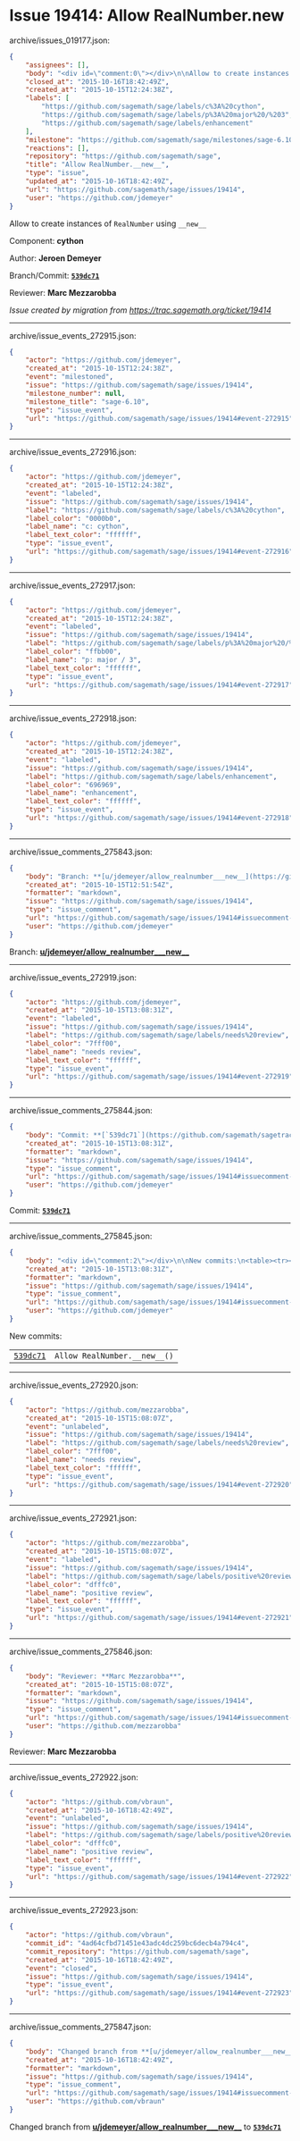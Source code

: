 # Issue 19414: Allow RealNumber.__new__

archive/issues_019177.json:
```json
{
    "assignees": [],
    "body": "<div id=\"comment:0\"></div>\n\nAllow to create instances of `RealNumber` using `__new__`\n\nComponent: **cython**\n\nAuthor: **Jeroen Demeyer**\n\nBranch/Commit: **[`539dc71`](https://github.com/sagemath/sagetrac-mirror/commit/539dc7193dbb74914dbe9fbd25eacfa089b82d5d)**\n\nReviewer: **Marc Mezzarobba**\n\n_Issue created by migration from https://trac.sagemath.org/ticket/19414_\n\n",
    "closed_at": "2015-10-16T18:42:49Z",
    "created_at": "2015-10-15T12:24:38Z",
    "labels": [
        "https://github.com/sagemath/sage/labels/c%3A%20cython",
        "https://github.com/sagemath/sage/labels/p%3A%20major%20/%203",
        "https://github.com/sagemath/sage/labels/enhancement"
    ],
    "milestone": "https://github.com/sagemath/sage/milestones/sage-6.10",
    "reactions": [],
    "repository": "https://github.com/sagemath/sage",
    "title": "Allow RealNumber.__new__",
    "type": "issue",
    "updated_at": "2015-10-16T18:42:49Z",
    "url": "https://github.com/sagemath/sage/issues/19414",
    "user": "https://github.com/jdemeyer"
}
```
<div id="comment:0"></div>

Allow to create instances of `RealNumber` using `__new__`

Component: **cython**

Author: **Jeroen Demeyer**

Branch/Commit: **[`539dc71`](https://github.com/sagemath/sagetrac-mirror/commit/539dc7193dbb74914dbe9fbd25eacfa089b82d5d)**

Reviewer: **Marc Mezzarobba**

_Issue created by migration from https://trac.sagemath.org/ticket/19414_





---

archive/issue_events_272915.json:
```json
{
    "actor": "https://github.com/jdemeyer",
    "created_at": "2015-10-15T12:24:38Z",
    "event": "milestoned",
    "issue": "https://github.com/sagemath/sage/issues/19414",
    "milestone_number": null,
    "milestone_title": "sage-6.10",
    "type": "issue_event",
    "url": "https://github.com/sagemath/sage/issues/19414#event-272915"
}
```



---

archive/issue_events_272916.json:
```json
{
    "actor": "https://github.com/jdemeyer",
    "created_at": "2015-10-15T12:24:38Z",
    "event": "labeled",
    "issue": "https://github.com/sagemath/sage/issues/19414",
    "label": "https://github.com/sagemath/sage/labels/c%3A%20cython",
    "label_color": "0000b0",
    "label_name": "c: cython",
    "label_text_color": "ffffff",
    "type": "issue_event",
    "url": "https://github.com/sagemath/sage/issues/19414#event-272916"
}
```



---

archive/issue_events_272917.json:
```json
{
    "actor": "https://github.com/jdemeyer",
    "created_at": "2015-10-15T12:24:38Z",
    "event": "labeled",
    "issue": "https://github.com/sagemath/sage/issues/19414",
    "label": "https://github.com/sagemath/sage/labels/p%3A%20major%20/%203",
    "label_color": "ffbb00",
    "label_name": "p: major / 3",
    "label_text_color": "ffffff",
    "type": "issue_event",
    "url": "https://github.com/sagemath/sage/issues/19414#event-272917"
}
```



---

archive/issue_events_272918.json:
```json
{
    "actor": "https://github.com/jdemeyer",
    "created_at": "2015-10-15T12:24:38Z",
    "event": "labeled",
    "issue": "https://github.com/sagemath/sage/issues/19414",
    "label": "https://github.com/sagemath/sage/labels/enhancement",
    "label_color": "696969",
    "label_name": "enhancement",
    "label_text_color": "ffffff",
    "type": "issue_event",
    "url": "https://github.com/sagemath/sage/issues/19414#event-272918"
}
```



---

archive/issue_comments_275843.json:
```json
{
    "body": "Branch: **[u/jdemeyer/allow_realnumber___new__](https://github.com/sagemath/sagetrac-mirror/tree/u/jdemeyer/allow_realnumber___new__)**",
    "created_at": "2015-10-15T12:51:54Z",
    "formatter": "markdown",
    "issue": "https://github.com/sagemath/sage/issues/19414",
    "type": "issue_comment",
    "url": "https://github.com/sagemath/sage/issues/19414#issuecomment-275843",
    "user": "https://github.com/jdemeyer"
}
```

Branch: **[u/jdemeyer/allow_realnumber___new__](https://github.com/sagemath/sagetrac-mirror/tree/u/jdemeyer/allow_realnumber___new__)**



---

archive/issue_events_272919.json:
```json
{
    "actor": "https://github.com/jdemeyer",
    "created_at": "2015-10-15T13:08:31Z",
    "event": "labeled",
    "issue": "https://github.com/sagemath/sage/issues/19414",
    "label": "https://github.com/sagemath/sage/labels/needs%20review",
    "label_color": "7fff00",
    "label_name": "needs review",
    "label_text_color": "ffffff",
    "type": "issue_event",
    "url": "https://github.com/sagemath/sage/issues/19414#event-272919"
}
```



---

archive/issue_comments_275844.json:
```json
{
    "body": "Commit: **[`539dc71`](https://github.com/sagemath/sagetrac-mirror/commit/539dc7193dbb74914dbe9fbd25eacfa089b82d5d)**",
    "created_at": "2015-10-15T13:08:31Z",
    "formatter": "markdown",
    "issue": "https://github.com/sagemath/sage/issues/19414",
    "type": "issue_comment",
    "url": "https://github.com/sagemath/sage/issues/19414#issuecomment-275844",
    "user": "https://github.com/jdemeyer"
}
```

Commit: **[`539dc71`](https://github.com/sagemath/sagetrac-mirror/commit/539dc7193dbb74914dbe9fbd25eacfa089b82d5d)**



---

archive/issue_comments_275845.json:
```json
{
    "body": "<div id=\"comment:2\"></div>\n\nNew commits:\n<table><tr><td><a href=\"https://github.com/sagemath/sagetrac-mirror/commit/539dc7193dbb74914dbe9fbd25eacfa089b82d5d\"><code>539dc71</code></a></td><td><code>Allow RealNumber.__new__()</code></td></tr></table>\n",
    "created_at": "2015-10-15T13:08:31Z",
    "formatter": "markdown",
    "issue": "https://github.com/sagemath/sage/issues/19414",
    "type": "issue_comment",
    "url": "https://github.com/sagemath/sage/issues/19414#issuecomment-275845",
    "user": "https://github.com/jdemeyer"
}
```

<div id="comment:2"></div>

New commits:
<table><tr><td><a href="https://github.com/sagemath/sagetrac-mirror/commit/539dc7193dbb74914dbe9fbd25eacfa089b82d5d"><code>539dc71</code></a></td><td><code>Allow RealNumber.__new__()</code></td></tr></table>




---

archive/issue_events_272920.json:
```json
{
    "actor": "https://github.com/mezzarobba",
    "created_at": "2015-10-15T15:08:07Z",
    "event": "unlabeled",
    "issue": "https://github.com/sagemath/sage/issues/19414",
    "label": "https://github.com/sagemath/sage/labels/needs%20review",
    "label_color": "7fff00",
    "label_name": "needs review",
    "label_text_color": "ffffff",
    "type": "issue_event",
    "url": "https://github.com/sagemath/sage/issues/19414#event-272920"
}
```



---

archive/issue_events_272921.json:
```json
{
    "actor": "https://github.com/mezzarobba",
    "created_at": "2015-10-15T15:08:07Z",
    "event": "labeled",
    "issue": "https://github.com/sagemath/sage/issues/19414",
    "label": "https://github.com/sagemath/sage/labels/positive%20review",
    "label_color": "dfffc0",
    "label_name": "positive review",
    "label_text_color": "ffffff",
    "type": "issue_event",
    "url": "https://github.com/sagemath/sage/issues/19414#event-272921"
}
```



---

archive/issue_comments_275846.json:
```json
{
    "body": "Reviewer: **Marc Mezzarobba**",
    "created_at": "2015-10-15T15:08:07Z",
    "formatter": "markdown",
    "issue": "https://github.com/sagemath/sage/issues/19414",
    "type": "issue_comment",
    "url": "https://github.com/sagemath/sage/issues/19414#issuecomment-275846",
    "user": "https://github.com/mezzarobba"
}
```

Reviewer: **Marc Mezzarobba**



---

archive/issue_events_272922.json:
```json
{
    "actor": "https://github.com/vbraun",
    "created_at": "2015-10-16T18:42:49Z",
    "event": "unlabeled",
    "issue": "https://github.com/sagemath/sage/issues/19414",
    "label": "https://github.com/sagemath/sage/labels/positive%20review",
    "label_color": "dfffc0",
    "label_name": "positive review",
    "label_text_color": "ffffff",
    "type": "issue_event",
    "url": "https://github.com/sagemath/sage/issues/19414#event-272922"
}
```



---

archive/issue_events_272923.json:
```json
{
    "actor": "https://github.com/vbraun",
    "commit_id": "4ad64cfbd71451e43adc4dc259bc6decb4a794c4",
    "commit_repository": "https://github.com/sagemath/sage",
    "created_at": "2015-10-16T18:42:49Z",
    "event": "closed",
    "issue": "https://github.com/sagemath/sage/issues/19414",
    "type": "issue_event",
    "url": "https://github.com/sagemath/sage/issues/19414#event-272923"
}
```



---

archive/issue_comments_275847.json:
```json
{
    "body": "Changed branch from **[u/jdemeyer/allow_realnumber___new__](https://github.com/sagemath/sagetrac-mirror/tree/u/jdemeyer/allow_realnumber___new__)** to **[`539dc71`](https://github.com/sagemath/sagetrac-mirror/commit/539dc7193dbb74914dbe9fbd25eacfa089b82d5d)**",
    "created_at": "2015-10-16T18:42:49Z",
    "formatter": "markdown",
    "issue": "https://github.com/sagemath/sage/issues/19414",
    "type": "issue_comment",
    "url": "https://github.com/sagemath/sage/issues/19414#issuecomment-275847",
    "user": "https://github.com/vbraun"
}
```

Changed branch from **[u/jdemeyer/allow_realnumber___new__](https://github.com/sagemath/sagetrac-mirror/tree/u/jdemeyer/allow_realnumber___new__)** to **[`539dc71`](https://github.com/sagemath/sagetrac-mirror/commit/539dc7193dbb74914dbe9fbd25eacfa089b82d5d)**
